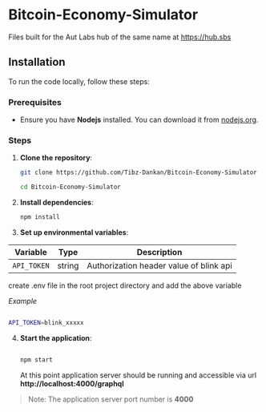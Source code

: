 # Bitcoin-Economy-Simulator

Files built for the Aut Labs hub of the same name at https://hub.sbs

## Installation

To run the code locally, follow these steps:

### Prerequisites

- Ensure you have **Nodejs** installed. You can download it from [nodejs.org](https://nodejs.org).

### Steps

1. **Clone the repository**:

   ```sh
   git clone https://github.com/Tibz-Dankan/Bitcoin-Economy-Simulator

   cd Bitcoin-Economy-Simulator
   ```

1. **Install dependencies**:

   ```sh
   npm install

   ```

1. **Set up environmental variables**:

| Variable    | Type   | Description                             |
| ----------- | ------ | --------------------------------------- |
| `API_TOKEN` | string | Authorization header value of blink api |

create .env file in the root project directory and add the above variable

_Example_

```sh

API_TOKEN=blink_xxxxx

```

4. **Start the application**:

   ```sh

   npm start

   ```

   At this point application server should be running and accessible via url **http://localhost:4000/graphql**

> Note: The application server port number is **4000**

